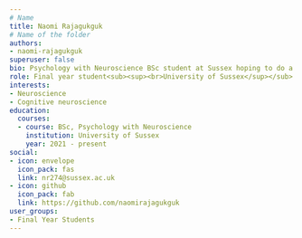 ```yaml
---
# Name
title: Naomi Rajagukguk
# Name of the folder
authors:
- naomi-rajagukguk
superuser: false
bio: Psychology with Neuroscience BSc student at Sussex hoping to do a MSc in Neuroscience and eventually a PhD also in Neuroscience focusing on genetics and neurodegeneration.
role: Final year student<sub><sup><br>University of Sussex</sup></sub>
interests:
- Neuroscience
- Cognitive neuroscience
education:
  courses:
  - course: BSc, Psychology with Neuroscience
    institution: University of Sussex
    year: 2021 - present
social:
- icon: envelope
  icon_pack: fas
  link: nr274@sussex.ac.uk
- icon: github
  icon_pack: fab
  link: https://github.com/naomirajagukguk
user_groups:
- Final Year Students
---
```

